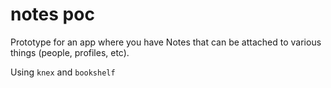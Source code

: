 # notes poc

Prototype for an app where you have Notes that can be attached to various things (people, profiles, etc).

Using `knex` and `bookshelf`
